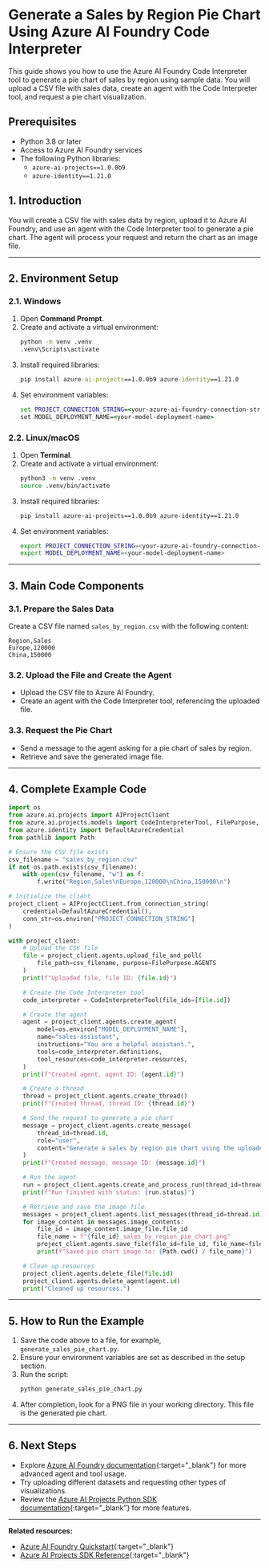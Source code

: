 # Generate a Sales by Region Pie Chart Using Azure AI Foundry Code Interpreter

This guide shows you how to use the Azure AI Foundry Code Interpreter tool to generate a pie chart of sales by region using sample data. You will upload a CSV file with sales data, create an agent with the Code Interpreter tool, and request a pie chart visualization.

## Prerequisites

- Python 3.8 or later
- Access to Azure AI Foundry services
- The following Python libraries:
  - `azure-ai-projects==1.0.0b9`
  - `azure-identity==1.21.0`

## 1. Introduction

You will create a CSV file with sales data by region, upload it to Azure AI Foundry, and use an agent with the Code Interpreter tool to generate a pie chart. The agent will process your request and return the chart as an image file.

---

## 2. Environment Setup

### 2.1. Windows

1. Open **Command Prompt**.
2. Create and activate a virtual environment:
   ```cmd
   python -m venv .venv
   .venv\Scripts\activate
   ```
3. Install required libraries:
   ```cmd
   pip install azure-ai-projects==1.0.0b9 azure-identity==1.21.0
   ```
4. Set environment variables:
   ```cmd
   set PROJECT_CONNECTION_STRING=<your-azure-ai-foundry-connection-string>
   set MODEL_DEPLOYMENT_NAME=<your-model-deployment-name>
   ```

### 2.2. Linux/macOS

1. Open **Terminal**.
2. Create and activate a virtual environment:
   ```bash
   python3 -m venv .venv
   source .venv/bin/activate
   ```
3. Install required libraries:
   ```bash
   pip install azure-ai-projects==1.0.0b9 azure-identity==1.21.0
   ```
4. Set environment variables:
   ```bash
   export PROJECT_CONNECTION_STRING=<your-azure-ai-foundry-connection-string>
   export MODEL_DEPLOYMENT_NAME=<your-model-deployment-name>
   ```

---

## 3. Main Code Components

### 3.1. Prepare the Sales Data

Create a CSV file named `sales_by_region.csv` with the following content:

```csv
Region,Sales
Europe,120000
China,150000
```

### 3.2. Upload the File and Create the Agent

- Upload the CSV file to Azure AI Foundry.
- Create an agent with the Code Interpreter tool, referencing the uploaded file.

### 3.3. Request the Pie Chart

- Send a message to the agent asking for a pie chart of sales by region.
- Retrieve and save the generated image file.

---

## 4. Complete Example Code

```python
import os
from azure.ai.projects import AIProjectClient
from azure.ai.projects.models import CodeInterpreterTool, FilePurpose, MessageRole
from azure.identity import DefaultAzureCredential
from pathlib import Path

# Ensure the CSV file exists
csv_filename = "sales_by_region.csv"
if not os.path.exists(csv_filename):
    with open(csv_filename, "w") as f:
        f.write("Region,Sales\nEurope,120000\nChina,150000\n")

# Initialize the client
project_client = AIProjectClient.from_connection_string(
    credential=DefaultAzureCredential(),
    conn_str=os.environ["PROJECT_CONNECTION_STRING"]
)

with project_client:
    # Upload the CSV file
    file = project_client.agents.upload_file_and_poll(
        file_path=csv_filename, purpose=FilePurpose.AGENTS
    )
    print(f"Uploaded file, file ID: {file.id}")

    # Create the Code Interpreter tool
    code_interpreter = CodeInterpreterTool(file_ids=[file.id])

    # Create the agent
    agent = project_client.agents.create_agent(
        model=os.environ["MODEL_DEPLOYMENT_NAME"],
        name="sales-assistant",
        instructions="You are a helpful assistant.",
        tools=code_interpreter.definitions,
        tool_resources=code_interpreter.resources,
    )
    print(f"Created agent, agent ID: {agent.id}")

    # Create a thread
    thread = project_client.agents.create_thread()
    print(f"Created thread, thread ID: {thread.id}")

    # Send the request to generate a pie chart
    message = project_client.agents.create_message(
        thread_id=thread.id,
        role="user",
        content="Generate a sales by region pie chart using the uploaded CSV file.",
    )
    print(f"Created message, message ID: {message.id}")

    # Run the agent
    run = project_client.agents.create_and_process_run(thread_id=thread.id, agent_id=agent.id)
    print(f"Run finished with status: {run.status}")

    # Retrieve and save the image file
    messages = project_client.agents.list_messages(thread_id=thread.id)
    for image_content in messages.image_contents:
        file_id = image_content.image_file.file_id
        file_name = f"{file_id}_sales_by_region_pie_chart.png"
        project_client.agents.save_file(file_id=file_id, file_name=file_name)
        print(f"Saved pie chart image to: {Path.cwd() / file_name}")

    # Clean up resources
    project_client.agents.delete_file(file.id)
    project_client.agents.delete_agent(agent.id)
    print("Cleaned up resources.")
```

---

## 5. How to Run the Example

1. Save the code above to a file, for example, `generate_sales_pie_chart.py`.
2. Ensure your environment variables are set as described in the setup section.
3. Run the script:
   ```bash
   python generate_sales_pie_chart.py
   ```
4. After completion, look for a PNG file in your working directory. This file is the generated pie chart.

---

## 6. Next Steps

- Explore [Azure AI Foundry documentation](https://learn.microsoft.com/azure/ai-foundry/){:target="_blank"} for more advanced agent and tool usage.
- Try uploading different datasets and requesting other types of visualizations.
- Review the [Azure AI Projects Python SDK documentation](https://github.com/Azure/azure-sdk-for-python/tree/main/sdk/ai/azure-ai-projects){:target="_blank"} for more features.

---

**Related resources:**
- [Azure AI Foundry Quickstart](https://learn.microsoft.com/azure/ai-foundry/quickstart){:target="_blank"}
- [Azure AI Projects SDK Reference](https://learn.microsoft.com/python/api/overview/azure/ai-projects-readme){:target="_blank"}
